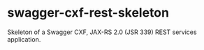 # swagger-cxf-rest-skeleton
Skeleton of a Swagger CXF, JAX-RS 2.0 (JSR 339) REST services application.
